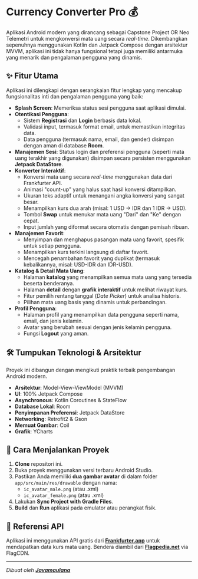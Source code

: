 # Currency Converter Pro 💰

Aplikasi Android modern yang dirancang sebagai Capstone Project OR Neo Telemetri untuk mengkonversi mata uang secara *real-time*. 
Dikembangkan sepenuhnya menggunakan Kotlin dan Jetpack Compose dengan arsitektur MVVM, aplikasi ini tidak hanya fungsional 
tetapi juga memiliki antarmuka yang menarik dan pengalaman pengguna yang dinamis.


## ✨ Fitur Utama
Aplikasi ini dilengkapi dengan serangkaian fitur lengkap yang mencakup fungsionalitas inti dan pengalaman pengguna yang baik:

* **Splash Screen**: Memeriksa status sesi pengguna saat aplikasi dimulai. 
* **Otentikasi Pengguna**:
    * Sistem **Registrasi** dan **Login** berbasis data lokal. 
    * Validasi input, termasuk format email, untuk memastikan integritas data. 
    * Data pengguna (termasuk nama, email, dan gender) disimpan dengan aman di database **Room**. 
* **Manajemen Sesi**: Status login dan preferensi pengguna (seperti mata uang terakhir yang digunakan) disimpan secara persisten menggunakan **Jetpack DataStore**. 
* **Konverter Interaktif**:
    * Konversi mata uang secara *real-time* menggunakan data dari Frankfurter API. 
    * Animasi "count-up" yang halus saat hasil konversi ditampilkan.
    * Ukuran teks adaptif untuk menangani angka konversi yang sangat besar.
    * Menampilkan kurs dua arah (misal: 1 USD -> IDR dan 1 IDR -> USD).
    * Tombol **Swap** untuk menukar mata uang "Dari" dan "Ke" dengan cepat.
    * Input jumlah yang diformat secara otomatis dengan pemisah ribuan.
* **Manajemen Favorit**:
    * Menyimpan dan menghapus pasangan mata uang favorit, spesifik untuk setiap pengguna. 
    * Menampilkan kurs terkini langsung di daftar favorit. 
    * Mencegah penambahan favorit yang duplikat (termasuk kebalikannya, misal: USD-IDR dan IDR-USD).
* **Katalog & Detail Mata Uang**:
    * Halaman **katalog** yang menampilkan semua mata uang yang tersedia beserta benderanya.
    * Halaman **detail** dengan **grafik interaktif** untuk melihat riwayat kurs.
    * Fitur pemilih rentang tanggal (*Date Picker*) untuk analisa historis.
    * Pilihan mata uang basis yang dinamis untuk perbandingan.
* **Profil Pengguna**:
    * Halaman profil yang menampilkan data pengguna seperti nama, email, dan jenis kelamin. 
    * Avatar yang berubah sesuai dengan jenis kelamin pengguna.
    * Fungsi **Logout** yang aman. 

## 🛠️ Tumpukan Teknologi & Arsitektur

Proyek ini dibangun dengan mengikuti praktik terbaik pengembangan Android modern.

* **Arsitektur**: Model-View-ViewModel (MVVM) 
* **UI**: 100% Jetpack Compose
* **Asynchronous**: Kotlin Coroutines & StateFlow 
* **Database Lokal**: Room 
* **Penyimpanan Preferensi**: Jetpack DataStore 
* **Networking**: Retrofit2 & Gson 
* **Memuat Gambar**: Coil
* **Grafik**: YCharts

## 🚀 Cara Menjalankan Proyek

1.  **Clone** repositori ini.
2.  Buka proyek menggunakan versi terbaru Android Studio.
3.  Pastikan Anda memiliki **dua gambar avatar** di dalam folder `app/src/main/res/drawable` dengan nama:
    * `ic_avatar_male.png` (atau .xml)
    * `ic_avatar_female.png` (atau .xml)
4.  Lakukan **Sync Project with Gradle Files**.
5.  **Build** dan **Run** aplikasi pada emulator atau perangkat fisik.

## 🔗 Referensi API
Aplikasi ini menggunakan API gratis dari [**Frankfurter.app**](https://www.frankfurter.app/docs/) untuk mendapatkan data kurs mata uang. 
Bendera diambil dari [**Flagpedia.net**](https://flagpedia.net) via FlagCDN.

---
*Dibuat oleh [**Javamaulana**](https://github.com/javamaulana)*
